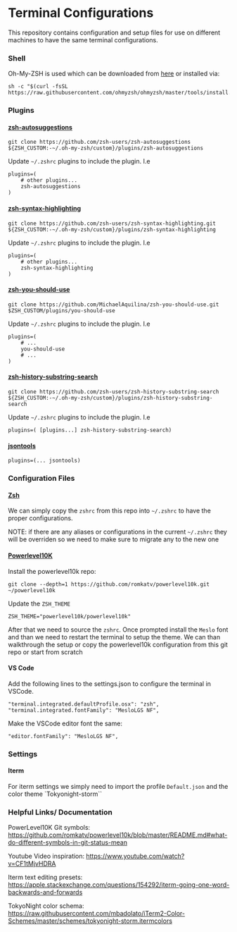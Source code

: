 # Terminal Configurations

This repository contains configuration and setup files for use on different machines to have the same terminal configurations.

### Shell

Oh-My-ZSH is used which can be downloaded from [here](https://ohmyz.sh/#install) or installed via:

```
sh -c "$(curl -fsSL https://raw.githubusercontent.com/ohmyzsh/ohmyzsh/master/tools/install.sh)"
```

### Plugins

#### [zsh-autosuggestions](https://github.com/zsh-users/zsh-autosuggestions/tree/master)

```
git clone https://github.com/zsh-users/zsh-autosuggestions ${ZSH_CUSTOM:-~/.oh-my-zsh/custom}/plugins/zsh-autosuggestions
```

Update `~/.zshrc` plugins to include the plugin. I.e

```
plugins=(
    # other plugins...
    zsh-autosuggestions
)
```

#### [zsh-syntax-highlighting](https://github.com/zsh-users/zsh-syntax-highlighting)

```
git clone https://github.com/zsh-users/zsh-syntax-highlighting.git ${ZSH_CUSTOM:-~/.oh-my-zsh/custom}/plugins/zsh-syntax-highlighting
```

Update `~/.zshrc` plugins to include the plugin. I.e

```
plugins=(
    # other plugins...
    zsh-syntax-highlighting
)
```

#### [zsh-you-should-use](https://github.com/MichaelAquilina/zsh-you-should-use?tab=readme-ov-file)

```
git clone https://github.com/MichaelAquilina/zsh-you-should-use.git $ZSH_CUSTOM/plugins/you-should-use
```

Update `~/.zshrc` plugins to include the plugin. I.e

```
plugins=(
    # ...
    you-should-use
    # ...
)
```

#### [zsh-history-substring-search](https://github.com/zsh-users/zsh-history-substring-search)

```
git clone https://github.com/zsh-users/zsh-history-substring-search ${ZSH_CUSTOM:-~/.oh-my-zsh/custom}/plugins/zsh-history-substring-search
```

Update `~/.zshrc` plugins to include the plugin. I.e

```
plugins=( [plugins...] zsh-history-substring-search)
```

#### [jsontools](https://github.com/ohmyzsh/ohmyzsh/tree/master/plugins/jsontools)

```
plugins=(... jsontools)
```

### Configuration Files

#### [Zsh](https://ohmyz.sh/)

We can simply copy the `zshrc` from this repo into `~/.zshrc` to have the proper configurations.

NOTE: if there are any aliases or configurations in the current `~/.zshrc` they will be overriden so we need to make sure to migrate any to the new one

#### [Powerlevel10K](https://github.com/romkatv/powerlevel10k)

Install the powerlevel10k repo:

```
git clone --depth=1 https://github.com/romkatv/powerlevel10k.git ~/powerlevel10k
```

Update the `ZSH_THEME`

```
ZSH_THEME="powerlevel10k/powerlevel10k"
```

After that we need to source the `zshrc`. Once prompted install the `Meslo` font and than we need to restart the terminal to setup the theme. We can than walkthrough the setup or copy the powerlevel10k configuration from this git repo or start from scratch

#### VS Code

Add the following lines to the settings.json to configure the terminal in VSCode.

```
"terminal.integrated.defaultProfile.osx": "zsh",
"terminal.integrated.fontFamily": "MesloLGS NF",
```

Make the VSCode editor font the same:

```
"editor.fontFamily": "MesloLGS NF",
```

### Settings

#### Iterm

For iterm settings we simply need to import the profile `Default.json` and the color theme `Tokyonight-storm``

### Helpful Links/ Documentation

PowerLevel10K Git symbols: https://github.com/romkatv/powerlevel10k/blob/master/README.md#what-do-different-symbols-in-git-status-mean

Youtube Video inspiration: https://www.youtube.com/watch?v=CF1tMjvHDRA

Iterm text editing presets: https://apple.stackexchange.com/questions/154292/iterm-going-one-word-backwards-and-forwards

TokyoNight color schema: https://raw.githubusercontent.com/mbadolato/iTerm2-Color-Schemes/master/schemes/tokyonight-storm.itermcolors
